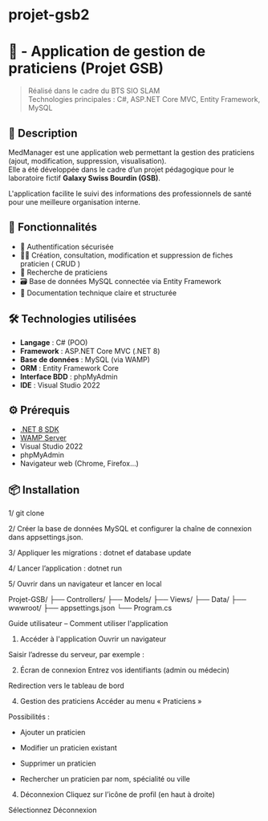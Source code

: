 ﻿# projet-gsb2

# 🏥 - Application de gestion de praticiens (Projet GSB)

> Réalisé dans le cadre du BTS SIO SLAM  
> Technologies principales : C#, ASP.NET Core MVC, Entity Framework, MySQL

## 📌 Description

MedManager est une application web permettant la gestion des praticiens (ajout, modification, suppression, visualisation).  
Elle a été développée dans le cadre d’un projet pédagogique pour le laboratoire fictif **Galaxy Swiss Bourdin (GSB)**.

L'application facilite le suivi des informations des professionnels de santé pour une meilleure organisation interne.

## 🚀 Fonctionnalités

- 🔐 Authentification sécurisée
- 👨‍⚕️ Création, consultation, modification et suppression de fiches praticien ( CRUD ) 
- 🔎 Recherche de praticiens
- 🗃️ Base de données MySQL connectée via Entity Framework
- 📄 Documentation technique claire et structurée

## 🛠️ Technologies utilisées

- **Langage** : C# (POO)
- **Framework** : ASP.NET Core MVC (.NET 8)
- **Base de données** : MySQL (via WAMP)
- **ORM** : Entity Framework Core
- **Interface BDD** : phpMyAdmin
- **IDE** : Visual Studio 2022

## ⚙️ Prérequis

- [.NET 8 SDK](https://dotnet.microsoft.com/en-us/download)
- [WAMP Server](https://www.wampserver.com/)
- Visual Studio 2022
- phpMyAdmin
- Navigateur web (Chrome, Firefox...)

## 📦 Installation

1/ git clone 

2/ Créer la base de données MySQL et configurer la chaîne de connexion dans appsettings.json.

3/ Appliquer les migrations :
dotnet ef database update


4/ Lancer l’application :
dotnet run


5/ Ouvrir dans un navigateur et lancer en local

Projet-GSB/
├── Controllers/
├── Models/
├── Views/
├── Data/
├── wwwroot/
├── appsettings.json
└── Program.cs

Guide utilisateur – Comment utiliser l'application
1. Accéder à l'application
Ouvrir un navigateur

Saisir l’adresse du serveur, par exemple :


2. Écran de connexion
Entrez vos identifiants (admin ou médecin)


Redirection vers le tableau de bord

4. Gestion des praticiens
Accéder au menu « Praticiens »

Possibilités :

* Ajouter un praticien

* Modifier un praticien existant

* Supprimer un praticien

* Rechercher un praticien par nom, spécialité ou ville



4. Déconnexion
Cliquez sur l’icône de profil (en haut à droite)

Sélectionnez Déconnexion


